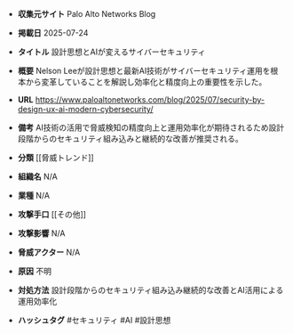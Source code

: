 - **収集元サイト**
Palo Alto Networks Blog

- **掲載日**
2025-07-24

- **タイトル**
設計思想とAIが変えるサイバーセキュリティ

- **概要**
Nelson Leeが設計思想と最新AI技術がサイバーセキュリティ運用を根本から変革していることを解説し効率化と精度向上の重要性を示した。

- **URL**
https://www.paloaltonetworks.com/blog/2025/07/security-by-design-ux-ai-modern-cybersecurity/

- **備考**
AI技術の活用で脅威検知の精度向上と運用効率化が期待されるため設計段階からのセキュリティ組み込みと継続的な改善が推奨される。

- **分類**
[[脅威トレンド]]

- **組織名**
N/A

- **業種**
N/A

- **攻撃手口**
[[その他]]

- **攻撃影響**
N/A

- **脅威アクター**
N/A

- **原因**
不明

- **対処方法**
設計段階からのセキュリティ組み込み継続的な改善とAI活用による運用効率化

- **ハッシュタグ**
#セキュリティ #AI #設計思想

